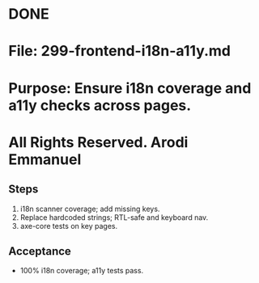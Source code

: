 # DONE

# File: 299-frontend-i18n-a11y.md

# Purpose: Ensure i18n coverage and a11y checks across pages.

# All Rights Reserved. Arodi Emmanuel

## Steps

1. i18n scanner coverage; add missing keys.
2. Replace hardcoded strings; RTL-safe and keyboard nav.
3. axe-core tests on key pages.

## Acceptance

- 100% i18n coverage; a11y tests pass.
